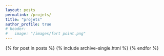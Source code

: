 ```yaml
---
layout: posts
permalink: /projets/
title: "projets"
author_profile: true
# header:
#   image: "/images/fort point.png"
---
```



<!-- {% include base_path %} -->
<!-- {% include group-by-array collection=site.posts field="tags" %}

{% for tag in group_names %} -->
  <!-- {% assign posts = group_items[forloop.index0] %} -->
  <!-- <h2 id="{{ tag | slugify }}" class="archive__subtitle">{{ tag }}</h2> -->
{% for post in posts %}
  {% include archive-single.html %}
{% endfor %}
<!-- {% endfor %} -->